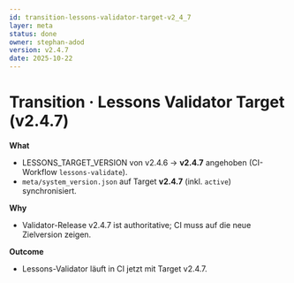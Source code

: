 ```yaml
---
id: transition-lessons-validator-target-v2_4_7
layer: meta
status: done
owner: stephan-adod
version: v2.4.7
date: 2025-10-22
---
```


# Transition · Lessons Validator Target (v2.4.7)

**What**
- LESSONS_TARGET_VERSION von v2.4.6 → **v2.4.7** angehoben (CI-Workflow `lessons-validate`).
- `meta/system_version.json` auf Target **v2.4.7** (inkl. `active`) synchronisiert.

**Why**
- Validator-Release v2.4.7 ist authoritative; CI muss auf die neue Zielversion zeigen.

**Outcome**
- Lessons-Validator läuft in CI jetzt mit Target v2.4.7.

